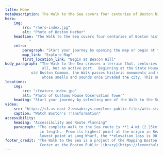 ```yaml
---
title: Home
metaDescription: The Walk to the Sea covers four centuries of Boston history. Follow this free walking tour with markers running through downtown Boston and the accompanying digital resources to learn how Boston's spaces have changed over time.
hero:
    img:
        src: "/hero-index.jpg"
        alt: "Photo of Boston Harbor"
    headline: "The Walk to the Sea covers four centuries of Boston history. Follow this free walking tour with markers running through downtown Boston and the accompanying digital resources to learn how Boston’s spaces have changed over time.
           "
    intro:
        paragraph: "Start your journey by opening the map or begin at the first marker on Beacon Hill."
        map_link: "Explore Map"
        first_location_link: "Begin at Beacon Hill"
body_paragraph: "The Walk to the Sea crosses a terrain that, centuries before, was not land at
                 all, but an active port.  Beginning at the State House on Beacon Hill, overlooking the
            old Boston Common, the Walk passes historic monuments and skyscrapers. From Beacon Hill to Long Wharf, the Walk invites you into a history that is linked to the sea,
                 whose smells and sounds once invaded the city. This one-mile interpretive walk through the heart of Boston gives life to that story."
locations:
    img:
        src: "/feature-index.jpg"
        alt: "Photo of Customs House Observation Tower"
    heading: "Start your journey by selecting one of the Walk to the Sea locations. Each location features a permanent interpretive marker in the city."
video:
    src: "https://s3.us-east-2.wasabisys.com/lmec-public-files/wtts-static-assets/intro-video.mp4"
    caption: "Watch Boston's Transformation"
accessibility:
    heading: "Accessibility and Route Planning"
    paragraph: "The complete Walk to the Sea route is **1.4 mi (2.25km)**
                in length.  From its highest point at the origin in Beacon Hill to the
                lowest point at Long Wharf, the **elevation loss is 90 ft (28 m)**. By following curb cuts, the walk is ADA accessible."
footer_credit: "The Walk to the Sea is a project of the Mapping Boston Foundation and the [Norman B. Leventhal Map and Education
                Center at the Boston Public Library](https://leventhalmap.org)"
---
```

